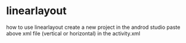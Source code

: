 # linearlayout
how to use  linearlayout
create a new project in the androd studio 
paste above xml file (vertical or horizontal) in the activity.xml
